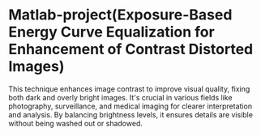 # Matlab-project(Exposure-Based Energy Curve Equalization for Enhancement of Contrast Distorted Images)
This technique enhances image contrast to improve visual quality, fixing both dark and overly bright images. It's crucial in various fields like photography, surveillance, and medical imaging for clearer interpretation and analysis. By balancing brightness levels, it ensures details are visible without being washed out or shadowed.
